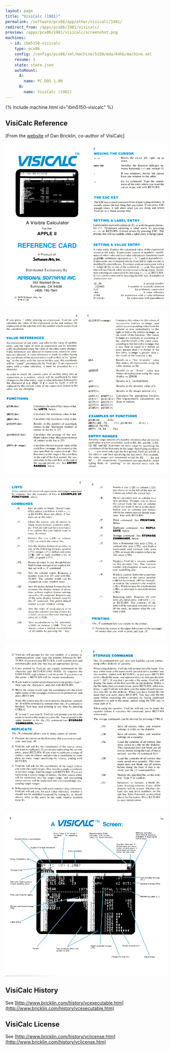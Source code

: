 ```yaml
---
layout: page
title: "VisiCalc (1981)"
permalink: /software/pcx86/app/other/visicalc/1981/
redirect_from: /apps/pcx86/1981/visicalc/
preview: /apps/pcx86/1981/visicalc/screenshot.png
machines:
  - id: ibm5150-visicalc
    type: pcx86
    config: /configs/pcx86/xml/machine/5150/mda/64kb/machine.xml
    resume: 1
    state: state.json
    autoMount:
      A:
        name: PC DOS 1.00
      B:
        name: VisiCalc (1981)
---
```


{% include machine.html id="ibm5150-visicalc" %}

VisiCalc Reference
------------------

[From the [website](http://www.bricklin.com/history/refcard1.htm) of Dan Bricklin, co-author of VisiCalc]

![Reference Card 1-2](visicalc-refcard1-2.gif)

![Reference Card 3-4](visicalc-refcard3-4.gif)

![Reference Card 5-6](visicalc-refcard5-6.gif)

![Reference Card 7-8](visicalc-refcard7-8.gif)

![Reference Card 9-10](visicalc-refcard9-10.gif)

VisiCalc History
----------------
See [http://www.bricklin.com/history/vcexecutable.htm](http://www.bricklin.com/history/vcexecutable.htm)

VisiCalc License
----------------
See [http://www.bricklin.com/history/vclicense.htm](http://www.bricklin.com/history/vclicense.htm)
